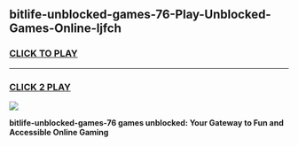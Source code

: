 
## bitlife-unblocked-games-76-Play-Unblocked-Games-Online-ljfch
<h3>
<a href="https://premium76.site?title=bitlife-unblocked-games-76&ref=25A">CLICK TO PLAY</a></h3>
<hr>

<h3>
<a href="https://premium76.site?title=bitlife-unblocked-games-76&ref=25A">CLICK 2 PLAY</a>
  
</h3>

<a href="https://premium76.site?title=bitlife-unblocked-games-76&ref=25A"><img src="https://clearcache.store/games.png"></a>


**bitlife-unblocked-games-76 games unblocked: Your Gateway to Fun and Accessible Online Gaming**
